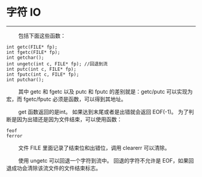 # 字符 IO
***

&emsp;&emsp;
包括下面这些函数：

    int getc(FILE* fp);
    int fgetc(FILE* fp);
    int getchar();
    int ungetc(int c, FILE* fp); //回退到流
    int putc(int c, FILE* fp);
    int fputc(int c, FILE* fp);
    int putchar();

&emsp;&emsp;
其中 getc 和 fgetc 以及 putc 和 fputc 的差别就是：getc/putc 可以实现为宏，而 fgetc/fputc 必须是函数，可以得到其地址。

&emsp;&emsp;
get 函数返回的是int。
如果达到末尾或者是出错就会返回 EOF(-1)。
为了判断是因为出错还是因为文件结束，可以使用函数：

    feof
    ferror

&emsp;&emsp;
文件 FILE 里面记录了结束位和出错位，调用 clearerr 可以清除。

&emsp;&emsp;
使用 ungetc 可以回退一个字符到流中。
回退的字符不允许是 EOF，如果回退成功会清除该流文件的文件结束标志。
